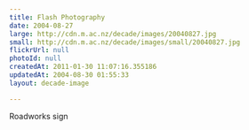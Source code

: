 ```yaml
---
title: Flash Photography
date: 2004-08-27
large: http://cdn.m.ac.nz/decade/images/20040827.jpg
small: http://cdn.m.ac.nz/decade/images/small/20040827.jpg
flickrUrl: null
photoId: null
createdAt: 2011-01-30 11:07:16.355186
updatedAt: 2004-08-30 01:55:33
layout: decade-image

---
```

Roadworks sign
